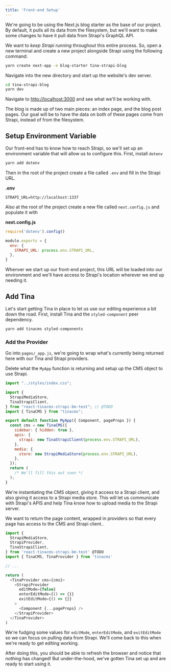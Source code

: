 ```yaml
---
title: 'Front-end Setup'
---
```


We're going to be using the Next.js blog starter as the base of our project. By default, it pulls all its data from the filesystem, but we'll want to make some changes to have it pull data from Strapi's GraphQL API.

We want to _keep Strapi running_ throughout this entire process. So, open a new terminal and create a new project alongside Strapi using the following command:

```bash
yarn create next-app -e blog-starter tina-strapi-blog
```

Navigate into the new directory and start up the website's dev server.

```bash
cd tina-strapi-blog
yarn dev
```

Navigate to [http://localhost:3000](http://localhost:3000) and see what we'll be working with.

The blog is made up of two main pieces: an index page, and the blog post pages. Our goal will be to have the data on both of these pages come from Strapi, instead of from the filesystem.

## Setup Environment Variable

Our front-end has to know how to reach Strapi, so we'll set up an environment variable that will allow us to configure this. First, install `dotenv`

```bash
yarn add dotenv
```

Then in the root of the project create a file called `.env` and fill in the Strapi URL.

**.env**

```.env
STRAPI_URL=http://localhost:1337
```

Also at the root of the project create a new file called `next.config.js` and populate it with

**next.config.js**

```js
require('dotenv').config()

module.exports = {
  env: {
    STRAPI_URL: process.env.STRAPI_URL,
  },
}
```

Whenver we start up our front-end project, this URL will be loaded into our environment and we'll have access to Strapi's location wherever we end up needing it.

## Add Tina

Let's start getting Tina in place to let us use our editing experience a bit down the road. First, install Tina and the `styled-component` peer dependency.

```bash
yarn add tinacms styled-components
```

### Add the Provider

Go into `pages/_app.js`, we're going to wrap what's currently being returned here with our Tina and Strapi providers.

Delete what the `MyApp` function is returning and setup up the CMS object to use Strapi.

```js
import "../styles/index.css";

import {
  StrapiMediaStore,
  TinaStrapiClient,
} from "react-tinacms-strapi-bm-test"; // @TODO
import { TinaCMS } from "tinacms";

export default function MyApp({ Component, pageProps }) {
  const cms = new TinaCMS({
    sidebar: { hidden: true },
    apis: {
      strapi: new TinaStrapiClient(process.env.STRAPI_URL),
    },
    media: {
      store: new StrapiMediaStore(process.env.STRAPI_URL),
    },
  });
  return (
    /* We'll fill this out soon */
  );
}
```

We're instantiating the CMS object, giving it access to a Strapi client, and also giving it access to a Strapi media store. This will let us communicate with Strapi's APIS and help Tina know how to upload media to the Strapi server.

We want to return the page content, wrapped in providers so that every page has access to the CMS and Strapi client..

```js
import {
  StrapiMediaStore,
  StrapiProvider,
  TinaStrapiClient,
} from 'react-tinacms-strapi-bm-test' @TODO
import { TinaCMS, TinaProvider } from 'tinacms'

// ...

return (
  <TinaProvider cms={cms}>
    <StrapiProvider
      editMode={false}
      enterEditMode={() => {}}
      exitEditMode={() => {}}
    >
      <Component {...pageProps} />
    </StrapiProvider>
  </TinaProvider>
)
```

We're fudging some values for `editMode`, `enterEditMode`, and `exitEditMode` so we can focus on pulling data from Strapi. We'll come back to this when we're ready to get editing working.

After doing this, you should be able to refresh the browser and notice that _nothing_ has changed! But under-the-hood, we've gotten Tina set up and are ready to start using it.
